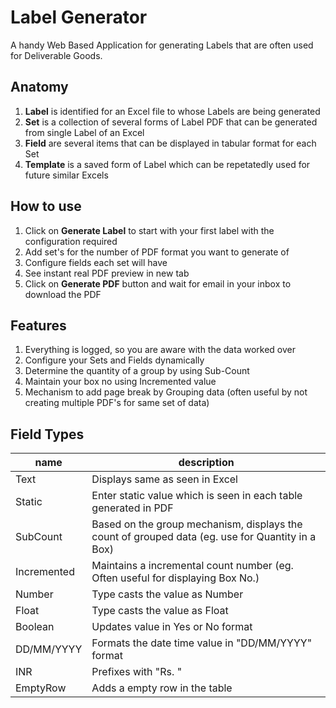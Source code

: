 # Label Generator

A handy Web Based Application for generating Labels that are often used for Deliverable Goods.

## Anatomy

1. **Label** is identified for an Excel file to whose Labels are being generated
2. **Set** is a collection of several forms of Label PDF that can be generated from single Label of an Excel
3. **Field** are several items that can be displayed in tabular format for each Set
4. **Template** is a saved form of Label which can be repetatedly used for future similar Excels

## How to use

1. Click on **Generate Label** to start with your first label with the configuration required
2. Add set's for the number of PDF format you want to generate of
3. Configure fields each set will have
4. See instant real PDF preview in new tab
5. Click on **Generate PDF** button and wait for email in your inbox to download the PDF

## Features

1. Everything is logged, so you are aware with the data worked over
2. Configure your Sets and Fields dynamically
3. Determine the quantity of a group by using Sub-Count
4. Maintain your box no using Incremented value
5. Mechanism to add page break by Grouping data (often useful by not creating multiple PDF's for same set of data)

## Field Types

| name | description |
| -- | -- |
| Text | Displays same as seen in Excel |
| Static | Enter static value which is seen in each table generated in PDF |
| SubCount | Based on the group mechanism, displays the count of grouped data (eg. use for Quantity in a Box) |
| Incremented | Maintains a incremental count number (eg. Often useful for displaying Box No.) |
| Number | Type casts the value as Number |
| Float | Type casts the value as Float |
| Boolean | Updates value in Yes or No format |
| DD/MM/YYYY | Formats the date time value in "DD/MM/YYYY" format |
| INR | Prefixes with "Rs. " |
| EmptyRow | Adds a empty row in the table |
